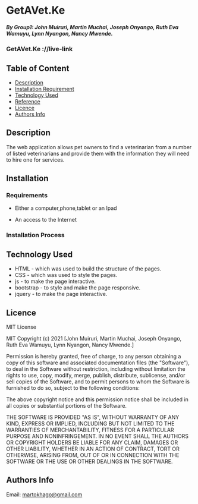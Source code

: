 # GetAVet.Ke	
##### By Group1: John Muiruri, Martin Muchai, Joseph Onyango, Ruth Eva Wamuyu, Lynn Nyangon, Nancy Mwende.

### GetAVet.Ke	://live-link

## Table of Content

+ [Description](#description)
+ [Installation Requirement](#Installation)
+ [Technology Used](#technology-used)
+ [Reference](#reference)
+ [Licence](#licence)
+ [Authors Info](#author-Info)

## Description
<p>The web application allows pet owners to find a veterinarian from a number of listed veterinarians and provide them with the information they will need to hire one for services.</p>

## Installation

### Requirements

* Either a computer,phone,tablet or an Ipad

* An access to the Internet

### Installation Process

## Technology Used
* HTML - which was used to build the structure of the pages.
* CSS - which was used to style the pages.
* js - to make the page interactive.
* bootstrap - to style and make the page responsive.
* jquery - to make the page interactive.

## Licence

MIT License

MIT Copyright (c) 2021 [John Muiruri, Martin Muchai, Joseph Onyango, Ruth Eva Wamuyu, Lynn Nyangon, Nancy Mwende.]

Permission is hereby granted, free of charge, to any person obtaining 
a copy of this software and associated documentation files (the "Software"), 
to deal in the Software without restriction, including without limitation the rights to use,
copy, modify, merge, publish, distribute, sublicense, and/or sell copies of 
the Software, and to permit persons to whom the Software is furnished to do so, 
subject to the following conditions:

The above copyright notice and this permission notice shall be included in all copies or substantial portions of the Software.

THE SOFTWARE IS PROVIDED "AS IS", WITHOUT WARRANTY OF ANY KIND, EXPRESS OR
IMPLIED, INCLUDING BUT NOT LIMITED TO THE WARRANTIES OF MERCHANTABILITY,
FITNESS FOR A PARTICULAR PURPOSE AND NONINFRINGEMENT. IN NO EVENT SHALL THE
AUTHORS OR COPYRIGHT HOLDERS BE LIABLE FOR ANY CLAIM, DAMAGES OR OTHER
LIABILITY, WHETHER IN AN ACTION OF CONTRACT, TORT OR OTHERWISE, ARISING FROM,
OUT OF OR IN CONNECTION WITH THE SOFTWARE OR THE USE OR OTHER DEALINGS IN THE
SOFTWARE.


## Authors Info

Email: martokhago@gmail.com
